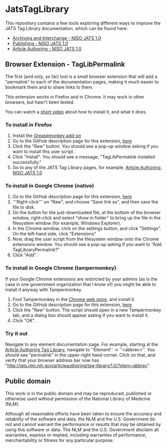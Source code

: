 ﻿JatsTagLibrary
==============

This repository contains a few tools exploring different ways to improve the JATS Tag Library documentation,
which can be found here:

  * [Archiving and Interchange - NISO JATS 1.0](http://jats.nlm.nih.gov/archiving/tag-library/1.0/)
  * [Publishing - NISO JATS 1.0](http://jats.nlm.nih.gov/publishing/tag-library/1.0/)
  * [Article Authoring - NISO JATS 1.0](http://jats.nlm.nih.gov/articleauthoring/tag-library/1.0/)

Browser Extension - TagLibPermalink
-----------------------------------

The first (and only, so far) tool is a small browser extension that will add a "permalink" to
each of the documentation pages, making it much easier to bookmark them and to share
links to them.

This extension works in Firefox and in Chrome.  It may work in other browsers, but hasn't
been tested.

You can watch a [short video](http://www.ncbi.nlm.nih.gov/staff/maloneyc/JatsTagLibrary/TagSetPermalink.mp4)
about how to install it, and what it does.


### To install in Firefox

1.  Install the [Greasemonkey add-on](https://addons.mozilla.org/en-US/firefox/addon/greasemonkey/)
2.  Go to the GitHub description page for this extension,
    [here](https://github.com/Klortho/JatsTagLibrary/blob/master/GreaseMonkey/TagLibPermalink.user.js)
3.  Click the "Raw" button.  You should see a pop-up window asking if you want to install this
    user script.
4.  Click "Install".  You should see a message, "TagLibPermalink installed successfully."
5.  Go to any of the JATS Tag Library pages, for example, [Article Authoring, NISO JATS
    1.0](http://jats.nlm.nih.gov/articleauthoring/tag-library/1.0/)

### To install in Google Chrome (native)

1.  Go to the GitHub description page for this extension,
    [here](https://github.com/Klortho/JatsTagLibrary/blob/master/GreaseMonkey/TagLibPermalink.user.js)
2.  '''Right-click''' on "Raw", and choose "Save link as", and then save the file to disk.
3.  On the button for the just-downloaded file, at the bottom of the browser window,
    right-click and select "show in folder" to bring up the file in the filesystem window (for
    example, Windows Explorer).
4.  In the Chrome window, click on the settings button, and click "Settings".  On the left-hand
    side, click "Extensions"
5.  Now, drag the user script from the filesystem window onto the Chrome extensions window.
    You should see a pop-up asking if you want to "Add TagLibraryPermalink?"
6.  Click "Add".

### To install in Google Chrome (tampermonkey)

If your Google Chrome extensions are restricted by your admins (as is the case in one
government organization that I know of) you might be able to install it anyway with
Tampermonkey.

1.  Find Tampermonkey in the [Chrome web store](https://chrome.google.com/webstore),
    and install it.
2.  Go to the GitHub description page for this extension,
    [here](https://github.com/Klortho/JatsTagLibrary/blob/master/GreaseMonkey/TagLibPermalink.user.js)
3.  Click the "Raw" button.  The script should open in a new Tampermonkey tab, and a dialog box
    should appear asking if you want to install it.
4.  Click "OK".

### Try it out

Navigate to any element documentation page.  For example, starting at the
[Article Authoring Tag Library](http://jats.nlm.nih.gov/articleauthoring/tag-library/1.0/),
navigate to ''Element'' → ''&lt;abbrev&gt;''.  You should see "permalink" in the upper-right hand corner.
Click on that, and verify that your browser address bar now has
"http://jats.nlm.nih.gov/articleauthoring/tag-library/1.0/?elem=abbrev".


Public domain
-------------

This work is in the public domain and may be reproduced, published or otherwise
used without permission of the National Library of Medicine (NLM).

Although all reasonable efforts have been taken to ensure the accuracy and
reliability of the software and data, the NLM and the U.S. Government do not
and cannot warrant the performance or results that may be obtained by using
this software or data. The NLM and the U.S. Government disclaim all warranties,
express or implied, including warranties of performance, merchantability or
fitness for any particular purpose.



